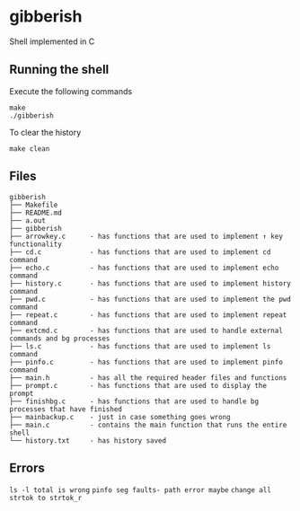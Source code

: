 # gibberish
Shell implemented in C


## Running the shell
Execute the following commands
```
make
./gibberish
```
To clear the history
```
make clean
```

## Files
```
gibberish
├── Makefile
├── README.md 
├── a.out
├── gibberish
├── arrowkey.c      - has functions that are used to implement ↑ key functionality 
├── cd.c            - has functions that are used to implement cd command
├── echo.c          - has functions that are used to implement echo command
├── history.c       - has functions that are used to implement history command
├── pwd.c           - has functions that are used to implement the pwd command
├── repeat.c        - has functions that are used to implement repeat command
├── extcmd.c        - has functions that are used to handle external commands and bg processes
├── ls.c            - has functions that are used to implement ls command
├── pinfo.c         - has functions that are used to implement pinfo command
├── main.h          - has all the required header files and functions
├── prompt.c        - has functions that are used to display the prompt
├── finishbg.c      - has functions that are used to handle bg processes that have finished
├── mainbackup.c    - just in case something goes wrong
├── main.c          - contains the main function that runs the entire shell
└── history.txt     - has history saved
```
## Errors
`ls -l total is wrong`
`pinfo seg faults- path error maybe`
`change all strtok to strtok_r`
